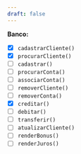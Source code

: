 ```yaml
---
draft: false
---
```


**Banco:**
- [x] `cadastrarCliente()`
- [x] `procurarCliente()`
- [ ] `cadastrar()`
- [ ] `procurarConta()`
- [ ] `associarConta()`
- [ ] `removerCliente()`
- [ ] `removerConta()`
- [x] `creditar()`
- [ ] `debitar()`
- [ ] `transferir()`
- [ ] `atualizarCliente()`
- [ ] `renderBonus()`
- [ ] `renderJuros()`
